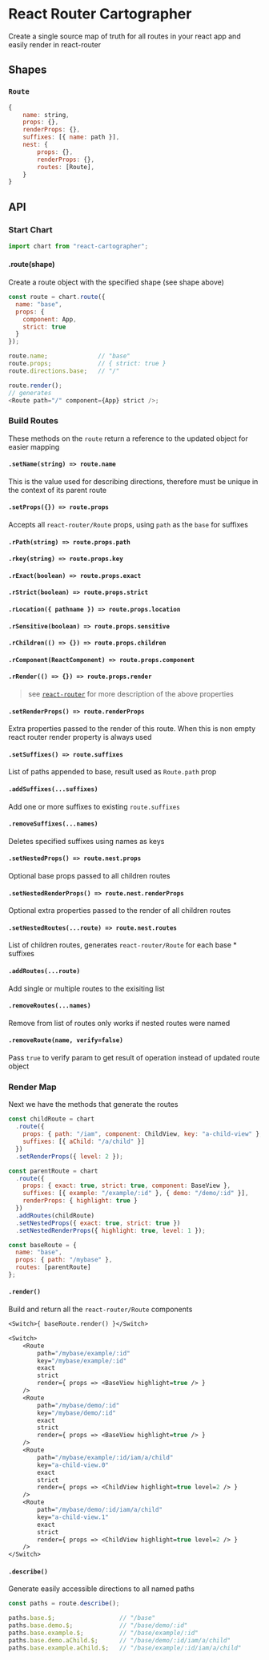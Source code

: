 # React Router Cartographer

Create a single source map of truth for all routes in your react app and easily render in react-router

## Shapes

### `Route`

```js
{
    name: string,
    props: {},
    renderProps: {},
    suffixes: [{ name: path }],
    nest: {
        props: {},
        renderProps: {},
        routes: [Route],
    }
}
```

## API

### Start Chart

```js
import chart from "react-cartographer";
```

#### .route(shape)

Create a route object with the specified shape (see shape above)

```js
const route = chart.route({
  name: "base",
  props: {
    component: App,
    strict: true
  }
});

route.name;              // "base"
route.props;             // { strict: true }
route.directions.base;   // "/"

route.render();
// generates
<Route path="/" component={App} strict />;
```

### Build Routes

These methods on the `route` return a reference to the updated object for easier mapping

#### `.setName(string) => route.name`

This is the value used for describing directions, therefore must be unique in the context of its parent route

#### `.setProps({}) => route.props`

Accepts all `react-router/Route` props, using `path` as the `base` for suffixes

#### `.rPath(string) => route.props.path`

#### `.rkey(string) => route.props.key`

#### `.rExact(boolean) => route.props.exact`

#### `.rStrict(boolean) => route.props.strict`

#### `.rLocation({ pathname }) => route.props.location`

#### `.rSensitive(boolean) => route.props.sensitive`

#### `.rChildren(() => {}) => route.props.children`

#### `.rComponent(ReactComponent) => route.props.component`

#### `.rRender(() => {}) => route.props.render`

> see [`react-router`](https://reacttraining.com/react-router/web/api/Route/component) for more description of the above properties

#### `.setRenderProps() => route.renderProps`

Extra properties passed to the render of this route. When this is non empty react router render property is always used

#### `.setSuffixes() => route.suffixes`

List of paths appended to base, result used as `Route.path` prop

#### `.addSuffixes(...suffixes)`

Add one or more suffixes to existing `route.suffixes`

#### `.removeSuffixes(...names)`

Deletes specified suffixes using names as keys

#### `.setNestedProps() => route.nest.props`

Optional base props passed to all children routes

#### `.setNestedRenderProps() => route.nest.renderProps`

Optional extra properties passed to the render of all children routes

#### `.setNestedRoutes(...route) => route.nest.routes`

List of children routes, generates `react-router/Route` for each base \* suffixes

#### `.addRoutes(...route)`

Add single or multiple routes to the exisiting list

#### `.removeRoutes(...names)`

Remove from list of routes only works if nested routes were named

#### `.removeRoute(name, verify=false)`

Pass `true` to verify param to get result of operation instead of updated route object

### Render Map

Next we have the methods that generate the routes

```js
const childRoute = chart
  .route({
    props: { path: "/iam", component: ChildView, key: "a-child-view" },
    suffixes: [{ aChild: "/a/child" }]
  })
  .setRenderProps({ level: 2 });

const parentRoute = chart
  .route({
    props: { exact: true, strict: true, component: BaseView },
    suffixes: [{ example: "/example/:id" }, { demo: "/demo/:id" }],
    renderProps: { highlight: true }
  })
  .addRoutes(childRoute)
  .setNestedProps({ exact: true, strict: true })
  .setNestedRenderProps({ highlight: true, level: 1 });

const baseRoute = {
  name: "base",
  props: { path: "/mybase" },
  routes: [parentRoute]
};
```

#### `.render()`

Build and return all the `react-router/Route` components

```ml
<Switch>{ baseRoute.render() }</Switch>
```

```ml
<Switch>
    <Route
        path="/mybase/example/:id"
        key="/mybase/example/:id"
        exact
        strict
        render={ props => <BaseView highlight=true /> }
    />
    <Route
        path="/mybase/demo/:id"
        key="/mybase/demo/:id"
        exact
        strict
        render={ props => <BaseView highlight=true /> }
    />
    <Route
        path="/mybase/example/:id/iam/a/child"
        key="a-child-view.0"
        exact
        strict
        render={ props => <ChildView highlight=true level=2 /> }
    />
    <Route
        path="/mybase/demo/:id/iam/a/child"
        key="a-child-view.1"
        exact
        strict
        render={ props => <ChildView highlight=true level=2 /> }
    />
</Switch>
```

#### `.describe()`

Generate easily accessible directions to all named paths

```js
const paths = route.describe();
```

```js
paths.base.$;                  // "/base"
paths.base.demo.$;             // "/base/demo/:id"
paths.base.example.$;          // "/base/example/:id"
paths.base.demo.aChild.$;      // "/base/demo/:id/iam/a/child"
paths.base.example.aChild.$;   // "/base/example/:id/iam/a/child"
```

